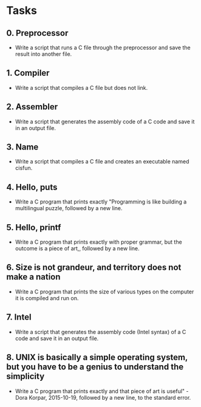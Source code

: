 # Tasks

## 0. Preprocessor
* Write a script that runs a C file through the preprocessor and save the result into another file.

## 1. Compiler
* Write a script that compiles a C file but does not link.

## 2. Assembler
* Write a script that generates the assembly code of a C code and save it in an output file.

## 3. Name
* Write a script that compiles a C file and creates an executable named cisfun.

## 4. Hello, puts

* Write a C program that prints exactly "Programming is like building a multilingual puzzle, followed by a new line.

## 5. Hello, printf

* Write a C program that prints exactly with proper grammar, but the outcome is a piece of art,, followed by a new line.

## 6. Size is not grandeur, and territory does not make a nation

* Write a C program that prints the size of various types on the computer it is compiled and run on.

## 7. Intel

* Write a script that generates the assembly code (Intel syntax) of a C code and save it in an output file.

## 8. UNIX is basically a simple operating system, but you have to be a genius to understand the simplicity

* Write a C program that prints exactly and that piece of art is useful" - Dora Korpar, 2015-10-19, followed by a new line, to the standard error.
